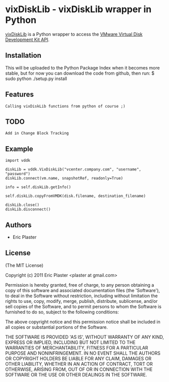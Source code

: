 
# vixDiskLib - vixDiskLib wrapper in Python

  [vixDiskLib](http://xuru.github.com/vixDiskLib) is a Python wrapper to access the [VMware Virtual Disk Development Kit API](http://communities.vmware.com/community/developer/forums/vddk).

## Installation
  This will be uploaded to the Python Package Index when it becomes more stable, but for now you can download the code from github, then run:
  $ sudo python ./setup.py install
  
## Features
    Calling vixDiskLib functions from python of course ;)

## TODO
    Add in Change Block Tracking
    
## Example
    import vddk
    
    diskLib = vddk.VixDiskLib("vcenter.company.com", "username", "password")
    diskLib.connect(vm.name, snapshotRef, readonly=True)

    info = self.diskLib.getInfo()
    
    self.diskLib.copyFromVMDK(disk.filename, destination_filename)
    
    diskLib.close()
    diskLib.disconnect()

## Authors

  * Eric Plaster


## License 

(The MIT License)

Copyright (c) 2011 Eric Plaster &lt;plaster at gmail.com&gt;

Permission is hereby granted, free of charge, to any person obtaining
a copy of this software and associated documentation files (the
'Software'), to deal in the Software without restriction, including
without limitation the rights to use, copy, modify, merge, publish,
distribute, sublicense, and/or sell copies of the Software, and to
permit persons to whom the Software is furnished to do so, subject to
the following conditions:

The above copyright notice and this permission notice shall be
included in all copies or substantial portions of the Software.

THE SOFTWARE IS PROVIDED 'AS IS', WITHOUT WARRANTY OF ANY KIND,
EXPRESS OR IMPLIED, INCLUDING BUT NOT LIMITED TO THE WARRANTIES OF
MERCHANTABILITY, FITNESS FOR A PARTICULAR PURPOSE AND NONINFRINGEMENT.
IN NO EVENT SHALL THE AUTHORS OR COPYRIGHT HOLDERS BE LIABLE FOR ANY
CLAIM, DAMAGES OR OTHER LIABILITY, WHETHER IN AN ACTION OF CONTRACT,
TORT OR OTHERWISE, ARISING FROM, OUT OF OR IN CONNECTION WITH THE
SOFTWARE OR THE USE OR OTHER DEALINGS IN THE SOFTWARE.